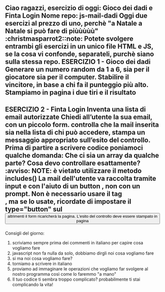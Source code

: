 Ciao ragazzi,
esercizio di oggi: Gioco dei dadi e Finta Login
Nome repo: js-mail-dadi
Oggi due esercizi al prezzo di uno, perchè "a Natale a Natale  si può fare di piùùùùù" :christmasparrot2::note:
Potete svolgere entrambi gli esercizi in un unico file HTML e JS, se la cosa vi confonde, separateli, purchè siano sulla stessa repo.
ESERCIZIO 1 - Gioco dei dadi
Generare un numero random da 1 a 6, sia per il giocatore sia per il computer.
Stabilire il vincitore, in base a chi fa il punteggio più alto.
Stampiamo in pagina i due tiri e il risultato
-----------------------------------------------------------------
ESERCIZIO 2 - Finta Login
Inventa una lista di email autorizzate
Chiedi all’utente la sua email, con un piccolo form.
controlla che la mail inserita sia nella lista di chi può accedere,
stampa un messaggio appropriato sull’esito del controllo.
Prima di partire a scrivere codice poniamoci qualche domanda:
Che ci sia un array da qualche parte?
Cosa devo controllare esattamente?
:avviso: NOTE:
è vietato utilizzare il metodo includes()
La mail dell'utente va raccolta tramite input  e con l'aiuto di un button , non con un prompt.
Non è necessario usare il tag <form>, ma se lo usate, ricordate di impostare il type="button" sul <button>altrimenti il form ricaricherà la pagina.
L'esito del controllo deve essere stampato in pagina
-----------------------------------------------------------------
Consigli del giorno:
1. scriviamo sempre prima dei commenti in italiano per capire cosa vogliamo fare
2. javascript non fa nulla da solo, dobbiamo dirgli noi cosa vogliamo fare
3. si ma noi cosa vogliamo fare?
4. torniamo a scrivere in italiano
5. proviamo ad immaginare le operazioni che vogliamo far svolgere al nostro programma così come lo faremmo "a mano"
6. Il tuo codice ti sembra troppo complicato? probabilmente ti stai complicando la vita!